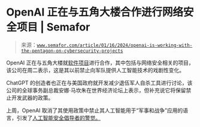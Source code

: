 <!--yml

category: 未分类

date: 2024-05-27 14:49:14

-->

# OpenAI 正在与五角大楼合作进行网络安全项目 | Semafor

> 来源：[`www.semafor.com/article/01/16/2024/openai-is-working-with-the-pentagon-on-cybersecurity-projects`](https://www.semafor.com/article/01/16/2024/openai-is-working-with-the-pentagon-on-cybersecurity-projects)

OpenAI 正在与五角大楼就[软件项目](https://www.bloomberg.com/news/articles/2024-01-16/openai-working-with-us-military-on-cybersecurity-tools-for-veterans)进行合作，其中包括与网络安全相关的项目，该公司在周二表示，这是其以前禁止向军队提供人工智能技术的戏剧性变化。

ChatGPT 的创造者也正在与美国政府就开发减少退伍军人自杀工具进行讨论，该公司的全球事务副总裁安娜·马坎朱在世界经济论坛上表示，但补充说它将保留禁止开发武器的政策。

上周，OpenAI 取消了其使用政策中禁止其人工智能用于“军事和战争”应用的语言，引发了[人工智能安全倡导者的警觉。](https://theintercept.com/2024/01/12/open-ai-military-ban-chatgpt/?utm_source=substack&utm_medium=email)
